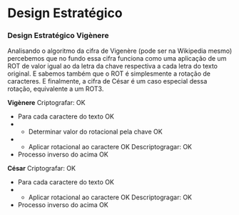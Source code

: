 # Design Estratégico

### Design Estratégico Vigènere

Analisando o algoritmo da cifra de Vigenère (pode ser na Wikipedia mesmo) percebemos que no fundo essa cifra funciona como uma aplicação de um ROT de valor igual ao da letra da chave respectiva a cada letra do texto original. E sabemos também que o ROT é simplesmente a rotação de caracteres. E finalmente, a cifra de César é um caso especial dessa rotação, equivalente a um ROT3.

**Vigènere**
Criptografar: OK
- Para cada caractere do texto OK
- - Determinar valor do rotacional pela chave OK
- - Aplicar rotacional ao caractere OK
Descriptogragar: OK
- Processo inverso do acima OK

**César**
Criptografar: OK
- Para cada caractere do texto OK
- - Aplicar rotacional ao caractere OK
Descriptogragar: OK
- Processo inverso do acima OK